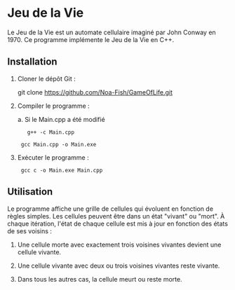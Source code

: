 # Jeu de la Vie

Le Jeu de la Vie est un automate cellulaire imaginé par John Conway en 1970. Ce programme implémente le Jeu de la Vie en C++.

## Installation

1. Cloner le dépôt Git :

    git clone  https://github.com/Noa-Fish/GameOfLife.git

2. Compiler le programme :
    
    a. Si le Main.cpp a été modifié
    
          g++ -c Main.cpp

        gcc Main.cpp -o Main.exe 

3. Exécuter le programme :

        gcc c -o Main.exe Main.cpp


## Utilisation

Le programme affiche une grille de cellules qui évoluent en fonction de règles simples. Les cellules peuvent être dans un état "vivant" ou "mort". À chaque itération, l'état de chaque cellule est mis à jour en fonction des états de ses voisins :

1. Une cellule morte avec exactement trois voisines vivantes devient une cellule vivante.

2. Une cellule vivante avec deux ou trois voisines vivantes reste vivante.

3. Dans tous les autres cas, la cellule meurt ou reste morte.

